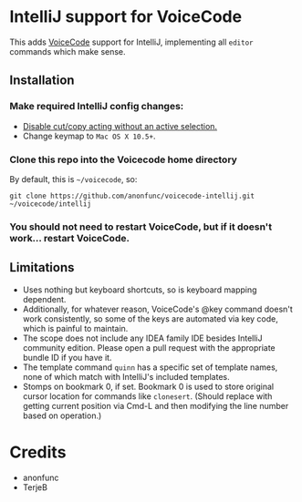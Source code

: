 # IntelliJ support for VoiceCode

This adds [VoiceCode](https://voicecode.io) support for IntelliJ, implementing all `editor` commands which make sense.

## Installation

### Make required IntelliJ config changes:

- [Disable cut/copy acting without an active selection.](https://stackoverflow.com/questions/32895522/disable-copying-entire-line-when-nothing-is-selected-in-intellij)
- Change keymap to `Mac OS X 10.5+`.

### Clone this repo into the Voicecode home directory

By default, this is `~/voicecode`, so:

    git clone https://github.com/anonfunc/voicecode-intellij.git ~/voicecode/intellij
    
### You should not need to restart VoiceCode, but if it doesn't work... restart VoiceCode.

## Limitations

- Uses nothing but keyboard shortcuts, so is keyboard mapping dependent.  
- Additionally, for whatever reason, VoiceCode's @key command doesn't work consistently, so some of the keys are automated via key code, which is painful to maintain.
- The scope does not include any IDEA family IDE besides IntelliJ community edition.  Please open a pull request with the appropriate bundle ID if you have it.
- The template command `quinn` has a specific set of template names, none of which match with IntelliJ's included templates.
- Stomps on bookmark 0, if set.  Bookmark 0 is used to store original cursor location for commands like `clonesert`.  (Should replace with getting current position via Cmd-L and then modifying the line number based on operation.)

# Credits

- anonfunc
- TerjeB
